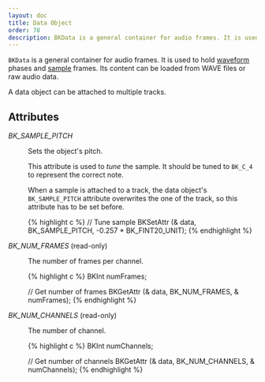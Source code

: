 ```yaml
---
layout: doc
title: Data Object
order: 78
description: BKData is a general container for audio frames. It is used to hold waveform phases and sample frames.
---
```


`BKData` is a general container for audio frames. It is used to hold [waveform](../waveforms/) phases and [sample](../playing-samples/) frames. Its content can be loaded from WAVE files or raw audio data.

A data object can be attached to multiple tracks.

## Attributes

<dl>

<dt><var>BK_SAMPLE_PITCH</var></dt>
<dd>

<p>Sets the object's pitch.</p>
<p>This attribute is used to <em>tune</em> the sample. It should be tuned to <code>BK_C_4</code> to represent the correct note.</p>
<p>When a sample is attached to a track, the data object's <code>BK_SAMPLE_PITCH</code> attribute overwrites the one of the track, so this attribute has to be set before.</p>

{% highlight c %}
// Tune sample
BKSetAttr (& data, BK_SAMPLE_PITCH, -0.257 * BK_FINT20_UNIT);
{% endhighlight %}
</dd>

<dt><var>BK_NUM_FRAMES</var> (read-only)</dt>
<dd>

<p>The number of frames per channel.</p>

{% highlight c %}
BKInt numFrames;

// Get number of frames
BKGetAttr (& data, BK_NUM_FRAMES, & numFrames);
{% endhighlight %}
</dd>

<dt><var>BK_NUM_CHANNELS</var> (read-only)</dt>
<dd>

<p>The number of channel.</p>

{% highlight c %}
BKInt numChannels;

// Get number of channels
BKGetAttr (& data, BK_NUM_CHANNELS, & numChannels);
{% endhighlight %}
</dd>

</dl>
